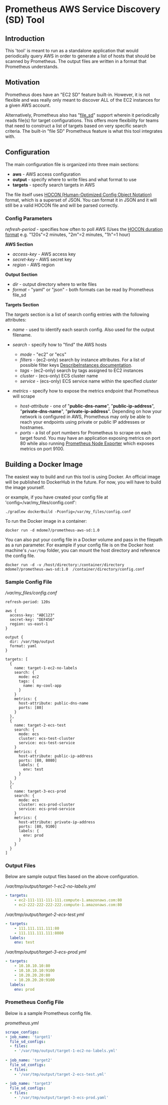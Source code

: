 Prometheus AWS Service Discovery (SD) Tool
==========================================

Introduction
-----------
This 'tool' is meant to run as a standalone application that would periodically query AWS in order to generate a
list of hosts that should be scanned by Prometheus.  The output files are written in a format that Prometheus understands.


Motivation
-----------
Prometheus does have an "EC2 SD" feature built-in.  However, it is not flexible and was
really only meant to discover ALL of the EC2 instances for a given AWS account.

Alternatively, Prometheus also has "[file_sd](https://prometheus.io/docs/guides/file-sd/)"
support wherein it periodically reads file(s) for target configurations.  This offers more flexibility for teams that need to construct a list of targets based on very specific search criteria.  The built-in "file SD" Prometheus feature is what this tool integrates with.

Configuration
-----------

The main configuration file is organized into three main sections:
* **aws** - AWS access configuration
* **output** - specify where to write files and what format to use
* **targets** - specify search targets in AWS

The file itself uses [HOCON (Human-Optimized Config Object Notation)](https://github.com/lightbend/config/blob/master/HOCON.md)
format, which is a superset of JSON.  You can format it in JSON and it will
still be a valid HOCON file and will be parsed correctly.


### Config Parameters

_refresh-period_ - specifies how often to poll AWS
                   (Uses the [HOCON duration format](https://github.com/lightbend/config/blob/master/HOCON.md#duration-format)
                    e.g. "120s"=2 minutes, "2m"=2 minutes, "1h"=1 hour)

**AWS Section**
* _access-key_ - AWS access key
* _secret-key_ - AWS secret key
* _region_ - AWS region


**Output Section**
* _dir_ - output directory where to write files
* _format_ - "yaml" or "json" - both formats can be read by Prometheus file_sd

**Targets Section**

The _targets_ section is a list of search config entries with the following attributes:

* _name_ - used to identify each search config.  Also used for the output filename.
* _search_ - specify how to "find" the AWS hosts
  * _mode_ - "ec2" or "ecs"
  * _filters_ - (ec2-only) search by instance attributes.
              For a list of possible filter keys [DescribeInstances documentation](https://docs.aws.amazon.com/AWSEC2/latest/APIReference/API_DescribeInstances.html).
  * _tags_ - (ec2-only) search by tags assigned to EC2 instances
  * _cluster_ - (ecs-only) ECS cluster name
  * _service_ - (ecs-only) ECS service name within the specified _cluster_

* _metrics_ - specify how to expose the metrics endpoint that Prometheus will scrape
  * _host-attribute_ - one of "**public-dns-name**", "**public-ip-address**", "**private-dns-name**", "**private-ip-address**".
                       Depending on how your network is configured in AWS,
                       Prometheus may only be able to reach your endpoints using private or public IP addresses or hostnames.
  * _ports_ - a list of port numbers for Prometheus to scrape on each target found.
              You may have an application exposing metrics on port 80 while also running
              [Prometheus Node Exporter](https://github.com/prometheus/node_exporter)
              which exposes metrics on port 9100.


## Building a Docker Image

The easiest way to build and run this tool is using Docker.
An official image will be published to DockerHub in the future.  For now, you will have to build the image yourself.


or example, if you have created your config file at 'config=/var/my_files/config.conf':

```
./gradlew dockerBuild -Pconfig=/var/my_files/config.conf
```

To run the Docker image in a container:
```
docker run -d mdome7/prometheus-aws-sd:1.0
```

You can also put your config file in a Docker volume and pass in the filepath as a run parameter.
For example if your config file is on the Docker host machine's `/var/tmp` folder, you can mount
the host directory and reference the config file.
```
docker run -d -v /host/directory:/container/directory  mdome7/prometheus-aws-sd:1.0  /container/directory/config.conf
```


### Sample Config File
*/var/my_files/config.conf*
```
refresh-period: 120s

aws {
  access-key: "ABC123"
  secret-key: "DEF456"
  region: us-east-1
}

output {
  dir: /var/tmp/output
  format: yaml
}

targets: [
  {
    name: target-1-ec2-no-labels
    search: {
      mode: ec2
      tags: {
        name: my-cool-app
      }
    }
    metrics: {
      host-attribute: public-dns-name
      ports: [80]
    }
  },
  {
    name: target-2-ecs-test
    search: {
      mode: ecs
      cluster: ecs-test-cluster
      service: ecs-test-service
    }
    metrics: {
      host-attribute: public-ip-address
      ports: [80, 8080]
      labels: {
        env: test
      }
    }
  },
  {
    name: target-3-ecs-prod
    search: {
      mode: ecs
      cluster: ecs-prod-cluster
      service: ecs-prod-service
    }
    metrics: {
      host-attribute: private-ip-address
      ports: [80, 9100]
      labels: {
        env: prod
      }
    }
  }
]

```


### Output Files

Below are sample output files based on the above configuration.

*/var/tmp/output/target-1-ec2-no-labels.yml*
```yaml
- targets:
    - ec2-111-111-111-111.compute-1.amazonaws.com:80
    - ec2-222-222-222-222.compute-1.amazonaws.com:80
```

*/var/tmp/output/target-2-ecs-test.yml*
```yaml
- targets:
    - 111.111.111.111:80
    - 111.111.111.111:8080
  labels:
    env: test
```

*/var/tmp/output/target-3-ecs-prod.yml*
```yaml
- targets:
    - 10.10.10.10:80
    - 10.10.10.10:9100
    - 10.20.20.20:80
    - 10.20.20.20:9100
  labels:
    env: prod
```


### Prometheus Config File

Below is a sample Prometheus config file.

*prometheus.yml*
```yaml
scrape_configs:
- job_name: 'target1'
  file_sd_configs:
  - files:
    - '/var/tmp/output/target-1-ec2-no-labels.yml'
    
- job_name: 'target2'
  file_sd_configs:
  - files:
    - '/var/tmp/output/target-2-ecs-test.yml'
    
- job_name: 'target3'
  file_sd_configs:
  - files:
    - '/var/tmp/output/target-3-ecs-prod.yaml'
```
